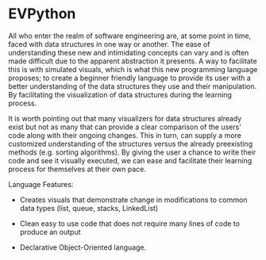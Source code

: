 # EVPython

All who enter the realm of software engineering are, at some point in time, faced with data structures in one way or another.
The ease of understanding these new and intimidating concepts can vary and is often made difficult due to the apparent abstraction it presents.
A way to facilitate this is with simulated visuals, which is what this new programming language proposes;
to create a beginner friendly language to provide its user with a better understanding of the data structures they use and their manipulation.
By facilitating the visualization of data structures during the learning process.

It is worth pointing out that many visualizers for data structures already exist but not as many that can provide a clear comparison of the users'
code along with their ongoing changes. This in turn, can supply a more customized understanding of the structures versus the already
preexisting methods (e.g. sorting algorithms). By giving the user a chance to write their code and see it visually executed,
we can ease and facilitate their learning process for themselves at their own pace.  


Language Features: 

- Creates visuals that demonstrate change in modifications to common data types (list, queue, stacks, LinkedList)  

- Clean easy to use code that does not require many lines of code to produce an output 

- Declarative Object-Oriented language. 

